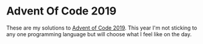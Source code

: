 # Advent Of Code 2019

These are my solutions to [Advent of Code 2019](https://adventofcode.com/2019). This year I'm not sticking to any one programming language but will choose what I feel like on the day.
